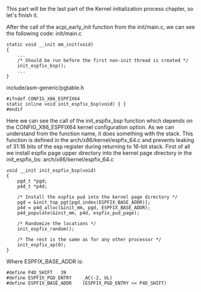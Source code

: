 

This part will be the last part of the Kernel initialization process chapter, so let's finish it.


After the call of the acpi_early_init function from the init/main.c, we can see the following code:
init/main.c
```
static void __init mm_init(void)
{
	...
	/* Should be run before the first non-init thread is created */
	init_espfix_bsp();
	...
}
```
include/asm-generic/pgtable.h
```
#ifndef CONFIG_X86_ESPFIX64
static inline void init_espfix_bsp(void) { }
#endif
```


Here we can see the call of the init_espfix_bsp function which depends on the CONFIG_X86_ESPFIX64 kernel configuration option. 
As we can understand from the function name, it does something with the stack. This function is defined 
in the arch/x86/kernel/espfix_64.c and prevents leaking of 31:16 bits of the esp register during returning to 16-bit stack. 
First of all we install espfix page upper directory into the kernel page directory in the init_espfix_bs:
arch/x86/kernel/espfix_64.c
```
void __init init_espfix_bsp(void)
{
	pgd_t *pgd;
	p4d_t *p4d;

	/* Install the espfix pud into the kernel page directory */
	pgd = &init_top_pgt[pgd_index(ESPFIX_BASE_ADDR)];
	p4d = p4d_alloc(&init_mm, pgd, ESPFIX_BASE_ADDR);
	p4d_populate(&init_mm, p4d, espfix_pud_page);

	/* Randomize the locations */
	init_espfix_random();

	/* The rest is the same as for any other processor */
	init_espfix_ap(0);
}
```
Where ESPFIX_BASE_ADDR is:
```
#define P4D_SHIFT	39
#define ESPFIX_PGD_ENTRY	_AC(-2, UL)
#define ESPFIX_BASE_ADDR	(ESPFIX_PGD_ENTRY << P4D_SHIFT)
```
